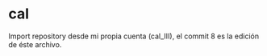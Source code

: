 # cal
Import repository desde mi propia cuenta (cal_III), el commit 8 es la edición de éste archivo. 
